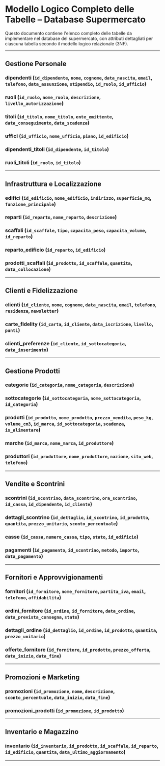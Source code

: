 # Modello Logico Completo delle Tabelle – Database Supermercato

Questo documento contiene l'elenco completo delle tabelle da implementare nel database del supermercato, con attributi dettagliati per ciascuna tabella secondo il modello logico relazionale (3NF).

---

## Gestione Personale

### dipendenti (`id_dipendente`, `nome`, `cognome`, `data_nascita`, `email`, `telefono`, `data_assunzione`, `stipendio`, `id_ruolo`, `id_ufficio`)

### ruoli (`id_ruolo`, `nome_ruolo`, `descrizione`, `livello_autorizzazione`)

### titoli (`id_titolo`, `nome_titolo`, `ente_emittente`, `data_conseguimento`, `data_scadenza`)

### uffici (`id_ufficio`, `nome_ufficio`, `piano`, `id_edificio`)

### dipendenti\_titoli (`id_dipendente`, `id_titolo`)

### ruoli\_titoli (`id_ruolo`, `id_titolo`)

---

## Infrastruttura e Localizzazione

### edifici (`id_edificio`, `nome_edificio`, `indirizzo`, `superficie_mq`, `funzione_principale`)

### reparti (`id_reparto`, `nome_reparto`, `descrizione`)

### scaffali (`id_scaffale`, `tipo`, `capacita_peso`, `capacita_volume`, `id_reparto`)

### reparto\_edificio (`id_reparto`, `id_edificio`)

### prodotti\_scaffali (`id_prodotto`, `id_scaffale`, `quantita`, `data_collocazione`)

---

## Clienti e Fidelizzazione

### clienti (`id_cliente`, `nome`, `cognome`, `data_nascita`, `email`, `telefono`, `residenza`, `newsletter`)

### carte\_fidelity (`id_carta`, `id_cliente`, `data_iscrizione`, `livello`, `punti`)

### clienti\_preferenze (`id_cliente`, `id_sottocategoria`, `data_inserimento`)

---

## Gestione Prodotti

### categorie (`id_categoria`, `nome_categoria`, `descrizione`)

### sottocategorie (`id_sottocategoria`, `nome_sottocategoria`, `id_categoria`)

### prodotti (`id_prodotto`, `nome_prodotto`, `prezzo_vendita`, `peso_kg`, `volume_cm3`, `id_marca`, `id_sottocategoria`, `scadenza`, `is_alimentare`)

### marche (`id_marca`, `nome_marca`, `id_produttore`)

### produttori (`id_produttore`, `nome_produttore`, `nazione`, `sito_web`, `telefono`)

---

## Vendite e Scontrini

### scontrini (`id_scontrino`, `data_scontrino`, `ora_scontrino`, `id_cassa`, `id_dipendente`, `id_cliente`)

### dettagli\_scontrino (`id_dettaglio`, `id_scontrino`, `id_prodotto`, `quantita`, `prezzo_unitario`, `sconto_percentuale`)

### casse (`id_cassa`, `numero_cassa`, `tipo`, `stato`, `id_edificio`)

### pagamenti (`id_pagamento`, `id_scontrino`, `metodo`, `importo`, `data_pagamento`)

---

## Fornitori e Approvvigionamenti

### fornitori (`id_fornitore`, `nome_fornitore`, `partita_iva`, `email`, `telefono`, `affidabilita`)

### ordini\_fornitore (`id_ordine`, `id_fornitore`, `data_ordine`, `data_prevista_consegna`, `stato`)

### dettagli\_ordine (`id_dettaglio`, `id_ordine`, `id_prodotto`, `quantita`, `prezzo_unitario`)

### offerte\_fornitore (`id_fornitore`, `id_prodotto`, `prezzo_offerta`, `data_inizio`, `data_fine`)

---

## Promozioni e Marketing

### promozioni (`id_promozione`, `nome`, `descrizione`, `sconto_percentuale`, `data_inizio`, `data_fine`)

### promozioni\_prodotti (`id_promozione`, `id_prodotto`)

---

## Inventario e Magazzino

### inventario (`id_inventario`, `id_prodotto`, `id_scaffale`, `id_reparto`, `id_edificio`, `quantita`, `data_ultimo_aggiornamento`)

---

